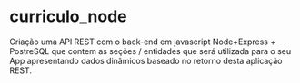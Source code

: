 # curriculo_node
Criação uma API REST com o back-end em javascript Node+Express + PostreSQL que contem as seções / entidades que será utilizada para o seu App apresentando dados dinâmicos baseado no retorno desta aplicação REST.
